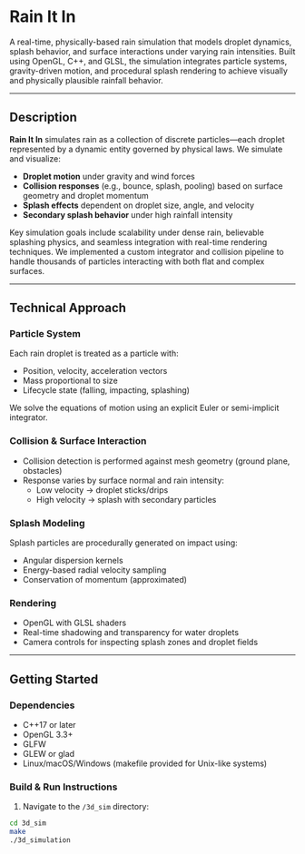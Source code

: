 # Rain It In

A real-time, physically-based rain simulation that models droplet dynamics, splash behavior, and surface interactions under varying rain intensities. Built using OpenGL, C++, and GLSL, the simulation integrates particle systems, gravity-driven motion, and procedural splash rendering to achieve visually and physically plausible rainfall behavior.

---

## Description

**Rain It In** simulates rain as a collection of discrete particles—each droplet represented by a dynamic entity governed by physical laws. We simulate and visualize:

- **Droplet motion** under gravity and wind forces
- **Collision responses** (e.g., bounce, splash, pooling) based on surface geometry and droplet momentum
- **Splash effects** dependent on droplet size, angle, and velocity
- **Secondary splash behavior** under high rainfall intensity

Key simulation goals include scalability under dense rain, believable splashing physics, and seamless integration with real-time rendering techniques. We implemented a custom integrator and collision pipeline to handle thousands of particles interacting with both flat and complex surfaces.

---

## Technical Approach

### Particle System

Each rain droplet is treated as a particle with:

- Position, velocity, acceleration vectors
- Mass proportional to size
- Lifecycle state (falling, impacting, splashing)

We solve the equations of motion using an explicit Euler or semi-implicit integrator.

### Collision & Surface Interaction

- Collision detection is performed against mesh geometry (ground plane, obstacles)
- Response varies by surface normal and rain intensity:
  - Low velocity → droplet sticks/drips
  - High velocity → splash with secondary particles

### Splash Modeling

Splash particles are procedurally generated on impact using:

- Angular dispersion kernels
- Energy-based radial velocity sampling
- Conservation of momentum (approximated)

### Rendering

- OpenGL with GLSL shaders
- Real-time shadowing and transparency for water droplets
- Camera controls for inspecting splash zones and droplet fields

---

## Getting Started

### Dependencies

- C++17 or later
- OpenGL 3.3+
- GLFW
- GLEW or glad
- Linux/macOS/Windows (makefile provided for Unix-like systems)

### Build & Run Instructions

1. Navigate to the `/3d_sim` directory:

```bash
cd 3d_sim
make
./3d_simulation
